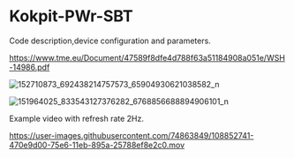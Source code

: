 # Kokpit-PWr-SBT

Code description,device configuration and parameters.

https://www.tme.eu/Document/47589f8dfe4d788f63a51184908a051e/WSH-14986.pdf



![152710873_692438214757573_65904930621038582_n](https://user-images.githubusercontent.com/74863849/108846220-9e107400-75de-11eb-9cbc-22bcd7ffbdb3.jpg)



![151964025_833543127376282_6768856688894906101_n](https://user-images.githubusercontent.com/74863849/108846209-9bae1a00-75de-11eb-9ecf-af8672e177d3.jpg)


Example video with refresh rate 2Hz.

https://user-images.githubusercontent.com/74863849/108852741-470e9d00-75e6-11eb-895a-25788ef8e2c0.mov





